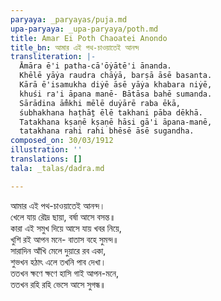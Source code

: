 ```yaml
---
paryaya: _paryayas/puja.md
upa-paryaya: _upa-paryaya/poth.md
title: Amar Ei Poth Chaoatei Anondo
title_bn: আমার এই পথ-চাওয়াতেই আনন্দ
transliteration: |-
  Āmāra ē'i patha-cā'ōẏātē'i ānanda.
  Khēlē yāẏa raudra chāẏā, barṣā āsē basanta.
  Kārā ē'isamukha diẏē āsē yāẏa khabara niẏē,
  khuśi ra'i āpana manē- Bātāsa bahē sumanda.
  Sārādina ām̐khi mēlē duẏārē raba ēkā,
  śubhakhana haṭhāṯ ēlē takhani pāba dēkhā.
  Tatakhana kṣaṇē kṣaṇē hāsi gā'i āpana-manē,
  tatakhana rahi rahi bhēsē āsē sugandha.
composed_on: 30/03/1912
illustration: ''
translations: []
tala: _talas/dadra.md

---
```

আমার এই পথ-চাওয়াতেই আনন্দ।  
খেলে যায় রৌদ্র ছায়া, বর্ষা আসে বসন্ত॥  
কারা এই সমুখ দিয়ে আসে যায় খবর নিয়ে,  
খুশি রই আপন মনে- বাতাস বহে সুমন্দ॥  
সারাদিন আঁখি মেলে দুয়ারে রব একা,  
শুভখন হঠাৎ এলে তখনি পাব দেখা।  
ততখন ক্ষণে ক্ষণে হাসি গাই আপন-মনে,  
ততখন রহি রহি ভেসে আসে সুগন্ধ॥